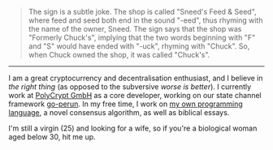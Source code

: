> The sign is a subtle joke. The shop is called "Sneed's Feed & Seed", where feed and seed both end in the sound "-eed", thus rhyming with the name of the owner, Sneed. The sign says that the shop was "Formerly Chuck's", implying that the two words beginning with "F" and "S" would have ended with "-uck", rhyming with "Chuck". So, when Chuck owned the shop, it was called "Chuck's".

---

I am a great cryptocurrency and decentralisation enthusiast, and I believe in *the right thing* (as opposed to the subversive *worse is better*).
I currently work at [PolyCrypt GmbH](https://polycry.pt) as a core developer, working on our state channel framework [go-perun](https://github.com/perun-network/go-perun).
In my free time, I work on [my own programming language](https://github.com/RmbRT-lang), a novel consensus algorithm, as well as biblical essays.

I'm still a virgin (25) and looking for a wife, so if you're a biological woman aged below 30, hit me up.
